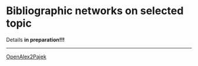 # Bibliographic networks on selected topic

Details **in preparation!!!**

<hr />

[OpenAlex2Pajek](../README.md)
